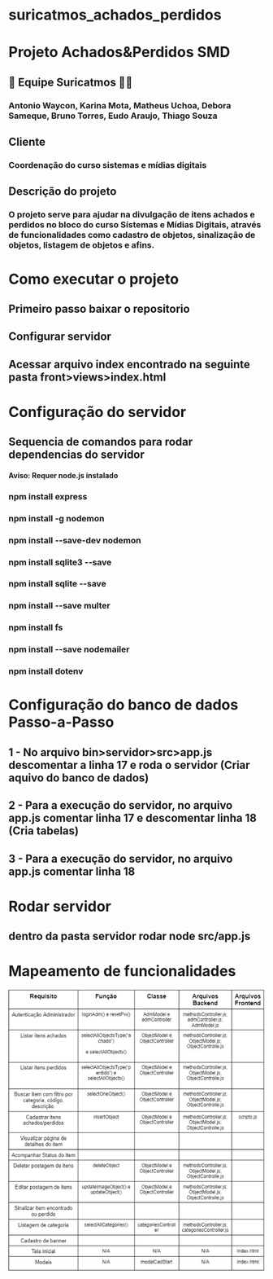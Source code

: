 # suricatmos_achados_perdidos

# Projeto Achados&Perdidos SMD

## 🤝 Equipe Suricatmos 🐱‍👤
### Antonio Waycon, Karina Mota, Matheus Uchoa, Debora Sameque, Bruno Torres, Eudo Araujo, Thiago Souza

## Cliente
### Coordenação do curso sistemas e mídias digitais


## Descrição do projeto
### O projeto serve para ajudar na divulgação de itens achados e perdidos no bloco do curso Sístemas e Mídias Digitais, através de funcionalidades como cadastro de objetos, sinalização de objetos, listagem de objetos e afins. 

# Como executar o projeto
## Primeiro passo baixar o repositorio
## Configurar servidor
## Acessar arquivo index encontrado na seguinte pasta front>views>index.html

# Configuração do servidor
## Sequencia de comandos para rodar dependencias do servidor
#### Aviso: Requer node.js instalado

### npm install express
### npm install -g nodemon
### npm install --save-dev nodemon
### npm install sqlite3 --save
### npm install sqlite --save
### npm install --save multer
### npm install fs
### npm install --save nodemailer
### npm install dotenv

# Configuração do banco de dados Passo-a-Passo
## 1 - No arquivo bin>servidor>src>app.js descomentar a linha 17 e roda o servidor (Criar aquivo do banco de dados)
## 2 - Para a execução do servidor, no arquivo app.js comentar linha 17 e descomentar linha 18 (Cria tabelas)
## 3 - Para a execução do servidor, no arquivo app.js comentar linha 18

# Rodar servidor
## dentro da pasta servidor rodar node src/app.js 



# Mapeamento de funcionalidades

![tabela de funcionalidades](https://github.com/Waycon-Sales/suricatmos_achados_perdidos/blob/master/bin/front/views/Images/tableread.jpeg)
